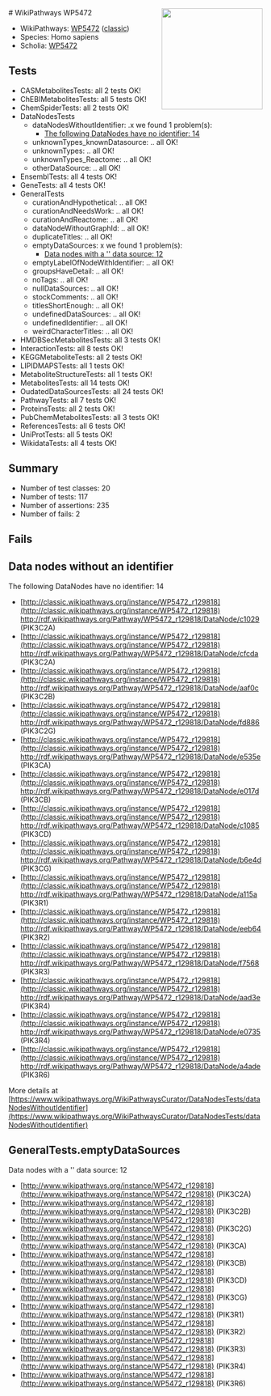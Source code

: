 <img style="float: right; width: 200px" src="https://upload.wikimedia.org/wikipedia/commons/thumb/8/83/Wplogo_with_text_500.png/640px-Wplogo_with_text_500.png" />
# WikiPathways WP5472

* WikiPathways: [WP5472](https://wikipathways.org/pathways/WP5472) ([classic](https://classic.wikipathways.org/instance/WP5472))
* Species: Homo sapiens
* Scholia: [WP5472](https://scholia.toolforge.org/wikipathways/WP5472)
## Tests
* CASMetabolitesTests: all 2 tests OK!
* ChEBIMetabolitesTests: all 5 tests OK!
* ChemSpiderTests: all 2 tests OK!
* DataNodesTests
    * dataNodesWithoutIdentifier: .x we found 1 problem(s):
        * [The following DataNodes have no identifier: 14](#8792c494)
    * unknownTypes_knownDatasource: .. all OK!
    * unknownTypes: .. all OK!
    * unknownTypes_Reactome: .. all OK!
    * otherDataSource: .. all OK!
* EnsemblTests: all 4 tests OK!
* GeneTests: all 4 tests OK!
* GeneralTests
    * curationAndHypothetical: .. all OK!
    * curationAndNeedsWork: .. all OK!
    * curationAndReactome: .. all OK!
    * dataNodeWithoutGraphId: .. all OK!
    * duplicateTitles: .. all OK!
    * emptyDataSources: x we found 1 problem(s):
        * [Data nodes with a '' data source: 12](#6531d9e6)
    * emptyLabelOfNodeWithIdentifier: .. all OK!
    * groupsHaveDetail: .. all OK!
    * noTags: .. all OK!
    * nullDataSources: .. all OK!
    * stockComments: .. all OK!
    * titlesShortEnough: .. all OK!
    * undefinedDataSources: .. all OK!
    * undefinedIdentifier: .. all OK!
    * weirdCharacterTitles: .. all OK!
* HMDBSecMetabolitesTests: all 3 tests OK!
* InteractionTests: all 8 tests OK!
* KEGGMetaboliteTests: all 2 tests OK!
* LIPIDMAPSTests: all 1 tests OK!
* MetaboliteStructureTests: all 1 tests OK!
* MetabolitesTests: all 14 tests OK!
* OudatedDataSourcesTests: all 24 tests OK!
* PathwayTests: all 7 tests OK!
* ProteinsTests: all 2 tests OK!
* PubChemMetabolitesTests: all 3 tests OK!
* ReferencesTests: all 6 tests OK!
* UniProtTests: all 5 tests OK!
* WikidataTests: all 4 tests OK!


## Summary

* Number of test classes: 20
* Number of tests: 117
* Number of assertions: 235
* Number of fails: 2

## Fails

<a name="8792c494" />

## Data nodes without an identifier

The following DataNodes have no identifier: 14

* [http://classic.wikipathways.org/instance/WP5472_r129818](http://classic.wikipathways.org/instance/WP5472_r129818) http://rdf.wikipathways.org/Pathway/WP5472_r129818/DataNode/c1029 (PIK3C2A)
* [http://classic.wikipathways.org/instance/WP5472_r129818](http://classic.wikipathways.org/instance/WP5472_r129818) http://rdf.wikipathways.org/Pathway/WP5472_r129818/DataNode/cfcda (PIK3C2A)
* [http://classic.wikipathways.org/instance/WP5472_r129818](http://classic.wikipathways.org/instance/WP5472_r129818) http://rdf.wikipathways.org/Pathway/WP5472_r129818/DataNode/aaf0c (PIK3C2B)
* [http://classic.wikipathways.org/instance/WP5472_r129818](http://classic.wikipathways.org/instance/WP5472_r129818) http://rdf.wikipathways.org/Pathway/WP5472_r129818/DataNode/fd886 (PIK3C2G)
* [http://classic.wikipathways.org/instance/WP5472_r129818](http://classic.wikipathways.org/instance/WP5472_r129818) http://rdf.wikipathways.org/Pathway/WP5472_r129818/DataNode/e535e (PIK3CA)
* [http://classic.wikipathways.org/instance/WP5472_r129818](http://classic.wikipathways.org/instance/WP5472_r129818) http://rdf.wikipathways.org/Pathway/WP5472_r129818/DataNode/e017d (PIK3CB)
* [http://classic.wikipathways.org/instance/WP5472_r129818](http://classic.wikipathways.org/instance/WP5472_r129818) http://rdf.wikipathways.org/Pathway/WP5472_r129818/DataNode/c1085 (PIK3CD)
* [http://classic.wikipathways.org/instance/WP5472_r129818](http://classic.wikipathways.org/instance/WP5472_r129818) http://rdf.wikipathways.org/Pathway/WP5472_r129818/DataNode/b6e4d (PIK3CG)
* [http://classic.wikipathways.org/instance/WP5472_r129818](http://classic.wikipathways.org/instance/WP5472_r129818) http://rdf.wikipathways.org/Pathway/WP5472_r129818/DataNode/a115a (PIK3R1)
* [http://classic.wikipathways.org/instance/WP5472_r129818](http://classic.wikipathways.org/instance/WP5472_r129818) http://rdf.wikipathways.org/Pathway/WP5472_r129818/DataNode/eeb64 (PIK3R2)
* [http://classic.wikipathways.org/instance/WP5472_r129818](http://classic.wikipathways.org/instance/WP5472_r129818) http://rdf.wikipathways.org/Pathway/WP5472_r129818/DataNode/f7568 (PIK3R3)
* [http://classic.wikipathways.org/instance/WP5472_r129818](http://classic.wikipathways.org/instance/WP5472_r129818) http://rdf.wikipathways.org/Pathway/WP5472_r129818/DataNode/aad3e (PIK3R4)
* [http://classic.wikipathways.org/instance/WP5472_r129818](http://classic.wikipathways.org/instance/WP5472_r129818) http://rdf.wikipathways.org/Pathway/WP5472_r129818/DataNode/e0735 (PIK3R4)
* [http://classic.wikipathways.org/instance/WP5472_r129818](http://classic.wikipathways.org/instance/WP5472_r129818) http://rdf.wikipathways.org/Pathway/WP5472_r129818/DataNode/a4ade (PIK3R6)


More details at [https://www.wikipathways.org/WikiPathwaysCurator/DataNodesTests/dataNodesWithoutIdentifier](https://www.wikipathways.org/WikiPathwaysCurator/DataNodesTests/dataNodesWithoutIdentifier)

<a name="6531d9e6" />

## GeneralTests.emptyDataSources

Data nodes with a '' data source: 12

* [http://www.wikipathways.org/instance/WP5472_r129818](http://www.wikipathways.org/instance/WP5472_r129818) (PIK3C2A)
* [http://www.wikipathways.org/instance/WP5472_r129818](http://www.wikipathways.org/instance/WP5472_r129818) (PIK3C2B)
* [http://www.wikipathways.org/instance/WP5472_r129818](http://www.wikipathways.org/instance/WP5472_r129818) (PIK3C2G)
* [http://www.wikipathways.org/instance/WP5472_r129818](http://www.wikipathways.org/instance/WP5472_r129818) (PIK3CA)
* [http://www.wikipathways.org/instance/WP5472_r129818](http://www.wikipathways.org/instance/WP5472_r129818) (PIK3CB)
* [http://www.wikipathways.org/instance/WP5472_r129818](http://www.wikipathways.org/instance/WP5472_r129818) (PIK3CD)
* [http://www.wikipathways.org/instance/WP5472_r129818](http://www.wikipathways.org/instance/WP5472_r129818) (PIK3CG)
* [http://www.wikipathways.org/instance/WP5472_r129818](http://www.wikipathways.org/instance/WP5472_r129818) (PIK3R1)
* [http://www.wikipathways.org/instance/WP5472_r129818](http://www.wikipathways.org/instance/WP5472_r129818) (PIK3R2)
* [http://www.wikipathways.org/instance/WP5472_r129818](http://www.wikipathways.org/instance/WP5472_r129818) (PIK3R3)
* [http://www.wikipathways.org/instance/WP5472_r129818](http://www.wikipathways.org/instance/WP5472_r129818) (PIK3R4)
* [http://www.wikipathways.org/instance/WP5472_r129818](http://www.wikipathways.org/instance/WP5472_r129818) (PIK3R6)


